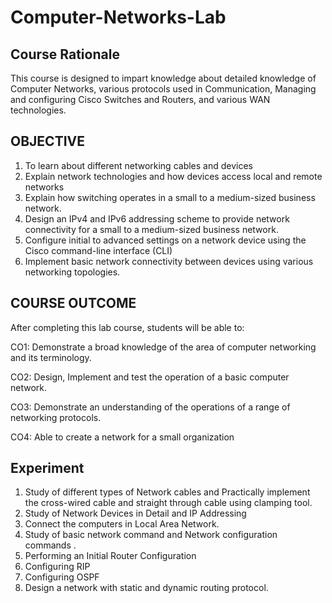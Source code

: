# Computer-Networks-Lab
 
 
## Course Rationale


This course is designed to impart knowledge about detailed knowledge of Computer Networks, various protocols used in Communication, Managing and configuring Cisco Switches and Routers, and various WAN technologies.

## OBJECTIVE 
1. To learn about different networking cables and devices 
2. Explain network technologies and how devices access local and remote networks 
3. Explain how switching operates in a small to a medium-sized business network. 
4. Design an IPv4 and IPv6 addressing scheme to provide network connectivity for a small to a medium-sized business network. 
5. Configure initial to advanced settings on a network device using the Cisco command-line interface (CLI) 
6. Implement basic network connectivity between devices using various networking topologies. 


## COURSE OUTCOME 

After completing this lab course, students will be able to: 

CO1: 
Demonstrate a broad knowledge of the area of computer networking and its terminology.

CO2: 
Design, Implement and test the operation of a basic computer network. 

CO3:
Demonstrate an understanding of the operations of a range of networking protocols.

CO4: 
Able to create a network for a small organization



## Experiment

1. Study of different types of Network cables and Practically implement the cross-wired cable and straight through cable using clamping tool.
2. Study of Network Devices in Detail and IP Addressing
3. Connect the computers in Local Area Network.
4. Study of basic network command and Network configuration commands .
5. Performing an Initial Router Configuration
6. Configuring RIP
7. Configuring OSPF
8. Design a network with static and dynamic routing protocol.


